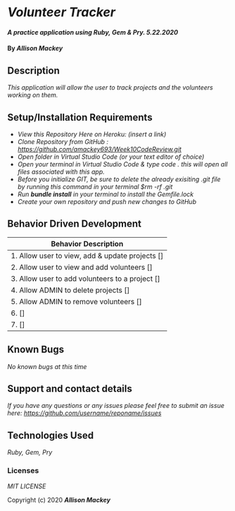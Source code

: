 # _Volunteer Tracker_

#### _A practice application using Ruby, Gem & Pry. 5.22.2020_

#### By _**Allison Mackey**_

## Description

_This application will allow the user to track projects and the volunteers working on them._ 

## Setup/Installation Requirements

* _View this Repository Here on Heroku: (insert a link)_
* _Clone Repository from GitHub :  https://github.com/amackey693/Week10CodeReview.git_
* _Open folder in Virtual Studio Code (or your text editor of choice)_
* _Open your terminal in Virtual Studio Code & type code . this will open all files associated with this app._
* _Before you initialize GIT, be sure to delete the already exisiting .git file by running this command in your terminal $rm -rf .git_
* _Run **bundle install** in your terminal to install the Gemfile.lock_
* _Create your own repository and push new changes to GitHub_

## Behavior Driven Development 


|   Behavior Description        |
|-------------------------------|
| 1. Allow user to view, add & update projects []|
| 2. Allow user to view and add volunteers []|
| 3. Allow user to add volunteers to a project []|
| 4. Allow ADMIN to delete projects []|
| 5. Allow ADMIN to remove volunteers []| 
| 6.  []|
| 7.  []|


## Known Bugs

_No known bugs at this time_

## Support and contact details

_If you have any questions or any issues please feel free to submit an issue here: https://github.com/username/reponame/issues_

## Technologies Used

_Ruby, Gem, Pry_ 


### Licenses
*MIT LICENSE*

Copyright (c) 2020 **_Allison Mackey_**